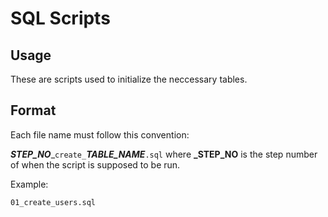 #   SQL Scripts

##  Usage

These are scripts used to initialize the neccessary tables.

##  Format

Each file name must follow this convention:

**_STEP_NO_**_`create_`**_TABLE_NAME_**`.sql` where **_STEP_NO** is the step number of when the script is supposed to be run.

Example:

`01_create_users.sql`